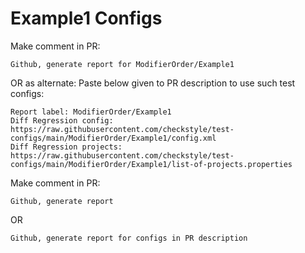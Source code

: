# Example1 Configs
Make comment in PR:
```
Github, generate report for ModifierOrder/Example1
```
OR as alternate:
Paste below given to PR description to use such test configs:
```
Report label: ModifierOrder/Example1
Diff Regression config: https://raw.githubusercontent.com/checkstyle/test-configs/main/ModifierOrder/Example1/config.xml
Diff Regression projects: https://raw.githubusercontent.com/checkstyle/test-configs/main/ModifierOrder/Example1/list-of-projects.properties
```
Make comment in PR:
```
Github, generate report
```
OR
```
Github, generate report for configs in PR description
```
